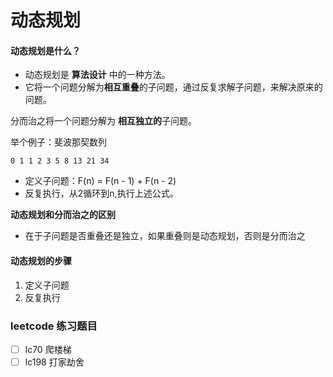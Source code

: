 # 动态规划

#### 动态规划是什么？
+ 动态规划是 **算法设计** 中的一种方法。
+ 它将一个问题分解为**相互重叠**的子问题，通过反复求解子问题，来解决原来的问题。

分而治之将一个问题分解为 **相互独立的**子问题。

举个例子：斐波那契数列
```
0 1 1 2 3 5 8 13 21 34
```
+ 定义子问题：F(n) = F(n - 1) + F(n - 2)
+ 反复执行，从2循环到n,执行上述公式。

**动态规划和分而治之的区别**
+ 在于子问题是否重叠还是独立，如果重叠则是动态规划，否则是分而治之

#### 动态规划的步骤
1. 定义子问题
2. 反复执行

### leetcode 练习题目
- [ ] lc70 爬楼梯
- [ ] lc198 打家劫舍
